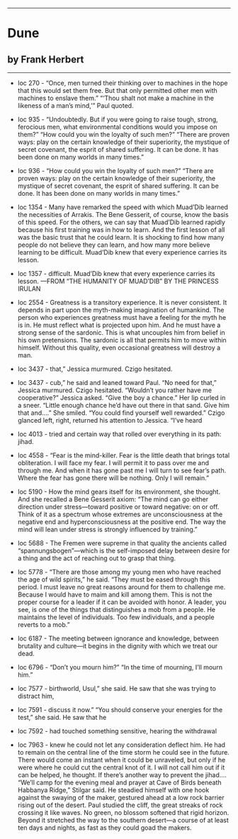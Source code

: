 
---
#  Dune
## by Frank Herbert
---

 - loc 270 - “Once, men turned their thinking over to machines in the hope that this would set them free. But that only permitted other men with machines to enslave them.” “‘Thou shalt not make a machine in the likeness of a man’s mind,’” Paul quoted.

 - loc 935 - “Undoubtedly. But if you were going to raise tough, strong, ferocious men, what environmental conditions would you impose on them?” “How could you win the loyalty of such men?” “There are proven ways: play on the certain knowledge of their superiority, the mystique of secret covenant, the esprit of shared suffering. It can be done. It has been done on many worlds in many times.”

 - loc 936 - “How could you win the loyalty of such men?” “There are proven ways: play on the certain knowledge of their superiority, the mystique of secret covenant, the esprit of shared suffering. It can be done. It has been done on many worlds in many times.”

 - loc 1354 - Many have remarked the speed with which Muad’Dib learned the necessities of Arrakis. The Bene Gesserit, of course, know the basis of this speed. For the others, we can say that Muad’Dib learned rapidly because his first training was in how to learn. And the first lesson of all was the basic trust that he could learn. It is shocking to find how many people do not believe they can learn, and how many more believe learning to be difficult. Muad’Dib knew that every experience carries its lesson.

 - loc 1357 - difficult. Muad’Dib knew that every experience carries its lesson. —FROM “THE HUMANITY OF MUAD’DIB” BY THE PRINCESS IRULAN

 - loc 2554 - Greatness is a transitory experience. It is never consistent. It depends in part upon the myth-making imagination of humankind. The person who experiences greatness must have a feeling for the myth he is in. He must reflect what is projected upon him. And he must have a strong sense of the sardonic. This is what uncouples him from belief in his own pretensions. The sardonic is all that permits him to move within himself. Without this quality, even occasional greatness will destroy a man.

 - loc 3437 - that,” Jessica murmured. Czigo hesitated.

 - loc 3437 - cub,” he said and leaned toward Paul. “No need for that,” Jessica murmured. Czigo hesitated. “Wouldn’t you rather have me cooperative?” Jessica asked. “Give the boy a chance.” Her lip curled in a sneer. “Little enough chance he’d have out there in that sand. Give him that and….” She smiled. “You could find yourself well rewarded.” Czigo glanced left, right, returned his attention to Jessica. “I’ve heard

 - loc 4013 - tried and certain way that rolled over everything in its path: jihad.

 - loc 4558 - “Fear is the mind-killer. Fear is the little death that brings total obliteration. I will face my fear. I will permit it to pass over me and through me. And when it has gone past me I will turn to see fear’s path. Where the fear has gone there will be nothing. Only I will remain.”

 - loc 5190 - How the mind gears itself for its environment, she thought. And she recalled a Bene Gesserit axiom: “The mind can go either direction under stress—toward positive or toward negative: on or off. Think of it as a spectrum whose extremes are unconsciousness at the negative end and hyperconsciousness at the positive end. The way the mind will lean under stress is strongly influenced by training.”

 - loc 5688 - The Fremen were supreme in that quality the ancients called “spannungsbogen”—which is the self-imposed delay between desire for a thing and the act of reaching out to grasp that thing.

 - loc 5778 - “There are those among my young men who have reached the age of wild spirits,” he said. “They must be eased through this period. I must leave no great reasons around for them to challenge me. Because I would have to maim and kill among them. This is not the proper course for a leader if it can be avoided with honor. A leader, you see, is one of the things that distinguishes a mob from a people. He maintains the level of individuals. Too few individuals, and a people reverts to a mob.”

 - loc 6187 - The meeting between ignorance and knowledge, between brutality and culture—it begins in the dignity with which we treat our dead.

 - loc 6796 - “Don’t you mourn him?” “In the time of mourning, I’ll mourn him.”

 - loc 7577 - birthworld, Usul,” she said. He saw that she was trying to distract him,

 - loc 7591 - discuss it now.” “You should conserve your energies for the test,” she said. He saw that he

 - loc 7592 - had touched something sensitive, hearing the withdrawal

 - loc 7963 - knew he could not let any consideration deflect him. He had to remain on the central line of the time storm he could see in the future. There would come an instant when it could be unraveled, but only if he were where he could cut the central knot of it. I will not call him out if it can be helped, he thought. If there’s another way to prevent the jihad…. “We’ll camp for the evening meal and prayer at Cave of Birds beneath Habbanya Ridge,” Stilgar said. He steadied himself with one hook against the swaying of the maker, gestured ahead at a low rock barrier rising out of the desert. Paul studied the cliff, the great streaks of rock crossing it like waves. No green, no blossom softened that rigid horizon. Beyond it stretched the way to the southern desert—a course of at least ten days and nights, as fast as they could goad the makers.

